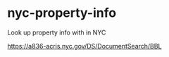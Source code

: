# nyc-property-info

Look up property info with in NYC

https://a836-acris.nyc.gov/DS/DocumentSearch/BBL
